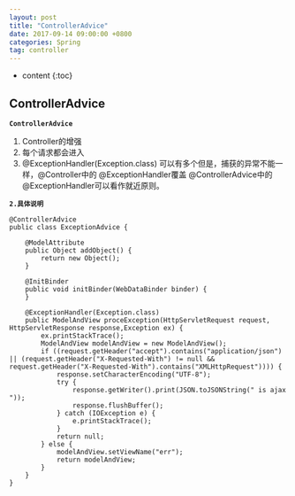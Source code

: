 ```yaml
---
layout: post
title: "ControllerAdvice"
date: 2017-09-14 09:00:00 +0800 
categories: Spring 
tag: controller
---
```

* content
{:toc}
<!-- more -->
## ControllerAdvice  

**`ControllerAdvice`** 
1. Controller的增强
2. 每个请求都会进入
3. @ExceptionHandler(Exception.class) 可以有多个但是，捕获的异常不能一样，@Controller中的 @ExceptionHandler覆盖 @ControllerAdvice中的  @ExceptionHandler可以看作就近原则。

**`2.具体说明`** 

	@ControllerAdvice
	public class ExceptionAdvice {
	
		@ModelAttribute
		public Object addObject() {
			return new Object();
		}
	
		@InitBinder
		public void initBinder(WebDataBinder binder) {
		}
	
		@ExceptionHandler(Exception.class)
		public ModelAndView proceException(HttpServletRequest request, HttpServletResponse response,Exception ex) {
			ex.printStackTrace();
			ModelAndView modelAndView = new ModelAndView();
			if ((request.getHeader("accept").contains("application/json") || (request.getHeader("X-Requested-With") != null && request.getHeader("X-Requested-With").contains("XMLHttpRequest")))) {
				response.setCharacterEncoding("UTF-8");
				try {
					response.getWriter().print(JSON.toJSONString(" is ajax "));
					response.flushBuffer();
				} catch (IOException e) {
					e.printStackTrace();
				}
				return null;
			} else {
				modelAndView.setViewName("err");
				return modelAndView;
			}
		}
	}
